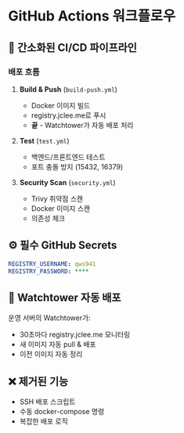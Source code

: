 # GitHub Actions 워크플로우

## 🚀 간소화된 CI/CD 파이프라인

### 배포 흐름
1. **Build & Push** (`build-push.yml`)
   - Docker 이미지 빌드
   - registry.jclee.me로 푸시
   - **끝** - Watchtower가 자동 배포 처리

2. **Test** (`test.yml`)
   - 백엔드/프론트엔드 테스트
   - 포트 충돌 방지 (15432, 16379)

3. **Security Scan** (`security.yml`)
   - Trivy 취약점 스캔
   - Docker 이미지 스캔
   - 의존성 체크

## ⚙️ 필수 GitHub Secrets
```yaml
REGISTRY_USERNAME: qws941
REGISTRY_PASSWORD: ****
```

## 🔄 Watchtower 자동 배포
운영 서버의 Watchtower가:
- 30초마다 registry.jclee.me 모니터링
- 새 이미지 자동 pull & 배포
- 이전 이미지 자동 정리

## ❌ 제거된 기능
- SSH 배포 스크립트
- 수동 docker-compose 명령
- 복잡한 배포 로직